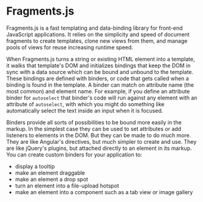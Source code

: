 # Fragments.js

Fragments.js is a fast templating and data-binding library for front-end JavaScript applications. It relies on the
simplicity and speed of document fragments to create templates, clone new views from them, and manage pools of views for
reuse increasing runtime speed.

When Fragments.js turns a string or existing HTML element into a template, it walks that template's DOM and initializes
bindings that keep the DOM in sync with a data source which can be bound and unbound to the template. These bindings are
defined with binders, or code that gets called when a binding is found in the template. A binder can match on attribute
name (the most common) and element name. For example, if you define an attribute binder for `autoselect` that binder's
code will run against any element with an attribute of `autoselect`, with which you might do something like
automatically select the text inside an input when it is focused.

Binders provide all sorts of possibilities to be bound more easily in the markup. In the simplest case they can be used
to set attributes or add listeners to elements in the DOM. But they can be made to do much more. They are like Angular's
directives, but much simpler to create and use. They are like jQuery's plugins, but attached directly to an element in
its markup. You can create custom binders for your application to:
 * display a tooltip
 * make an element draggable
 * make an element a drop spot
 * turn an element into a file-upload hotspot
 * make an element into a component such as a tab view or image gallery



